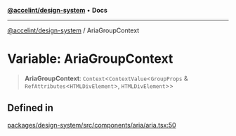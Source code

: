 [**@accelint/design-system**](../README.md) • **Docs**

***

[@accelint/design-system](../README.md) / AriaGroupContext

# Variable: AriaGroupContext

> **AriaGroupContext**: `Context`\<`ContextValue`\<`GroupProps` & `RefAttributes`\<`HTMLDivElement`\>, `HTMLDivElement`\>\>

## Defined in

[packages/design-system/src/components/aria/aria.tsx:50](https://github.com/gohypergiant/standard-toolkit/blob/258694cea8ed8bbd956b3cf5da47c2c9debcf127/packages/design-system/src/components/aria/aria.tsx#L50)
